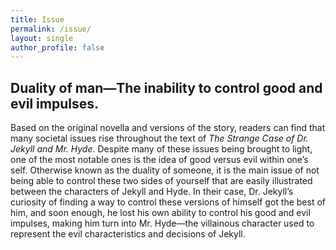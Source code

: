 ```yaml
---
title: Issue
permalink: /issue/
layout: single
author_profile: false
---
```


## Duality of man—The inability to control good and evil impulses.

Based on the original novella and versions of the story, readers can find that many societal issues rise throughout the text of *The Strange Case of Dr. Jekyll and Mr. Hyde*. Despite many of these issues being brought to light, one of the most notable ones is the idea of good versus evil within one’s self. Otherwise known as the duality of someone, it is the main issue of not being able to control these two sides of yourself that are easily illustrated between the characters of Jekyll and Hyde. In their case, Dr. Jekyll’s curiosity of finding a way to control these versions of himself got the best of him, and soon enough, he lost his own ability to control his good and evil impulses, making him turn into Mr. Hyde—the villainous character used to represent the evil characteristics and decisions of Jekyll. 
